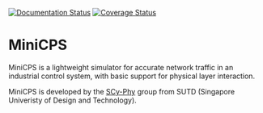 [![Documentation Status](https://readthedocs.org/projects/minicps/badge/?version=latest)](http://minicps.readthedocs.io/en/latest/?badge=latest)
[![Coverage Status][CS img]][Coverage Status]

[Coverage Status]: https://travis-ci.org/scy-phy/minicps
[CS img]: https://travis-ci.org/scy-phy/minicps.svg


# MiniCPS #

MiniCPS is a lightweight simulator for accurate network traffic in an
industrial control system, with basic support for physical layer
interaction.

MiniCPS is developed by the [SCy-Phy](http://scy-phy.github.io/index.html)
group from SUTD (Singapore Univeristy of Design and Technology).
